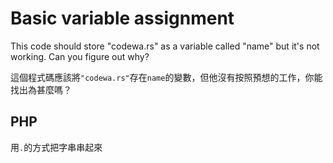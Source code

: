 # Basic variable assignment

This code should store "codewa.rs" as a variable called "name" but it's not working. Can you figure out why?

這個程式碼應該將`"codewa.rs"`存在`name`的變數，但他沒有按照預想的工作，你能找出為甚麼嗎？

## PHP

用`.`的方式把字串串起來